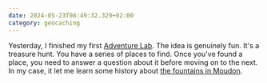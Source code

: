 ```yaml
---
date: 2024-05-23T06:49:32.329+02:00
category: geocaching
---
```


Yesterday, I finished my first [Adventure Lab](https://adventure.geocaching.com/).
The idea is genuinely fun. It's a treasure hunt. You have a series of places to find. Once you've found a place, you need to answer a question about it before moving on to the next. 
In my case, it let me learn some history about [the fountains in Moudon](https://www.geocaching.com/geocache/GC9EFEZ).
